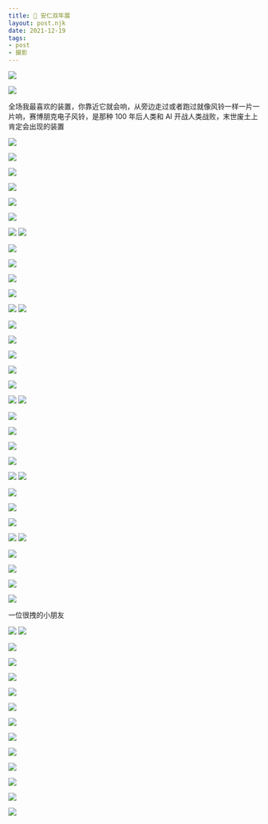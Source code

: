 ```yaml
---
title: 🌠 安仁双年展
layout: post.njk
date: 2021-12-19
tags:
- post
- 摄影
---
```


![](/img/3rd-anren-biennale/IMG_0439.jpg)

![](/img/3rd-anren-biennale/IMG_0449.jpg)
<p class="caption">全场我最喜欢的装置，你靠近它就会响，从旁边走过或者跑过就像风铃一样一片一片响，赛博朋克电子风铃，是那种 100 年后人类和 AI 开战人类战败，末世废土上肯定会出现的装置</p>

![](/img/3rd-anren-biennale/IMG_0452.jpg)

![](/img/3rd-anren-biennale/IMG_0453.jpg)

![](/img/3rd-anren-biennale/IMG_0454.jpg)

![](/img/3rd-anren-biennale/IMG_0483.jpg)

![](/img/3rd-anren-biennale/IMG_0493.jpg)

![](/img/3rd-anren-biennale/IMG_0497.jpg)

![](/img/3rd-anren-biennale/IMG_0499.jpg)
![](/img/3rd-anren-biennale/IMG_0500.jpg)

![](/img/3rd-anren-biennale/IMG_0507.jpg)

![](/img/3rd-anren-biennale/IMG_0529.jpg)

![](/img/3rd-anren-biennale/IMG_0530.jpg)

![](/img/3rd-anren-biennale/IMG_0531.jpg)

![](/img/3rd-anren-biennale/IMG_0532.jpg)
![](/img/3rd-anren-biennale/IMG_0534.jpg)

![](/img/3rd-anren-biennale/IMG_0533.jpg)

![](/img/3rd-anren-biennale/IMG_0535.jpg)

![](/img/3rd-anren-biennale/IMG_0536.jpg)

![](/img/3rd-anren-biennale/IMG_0537.jpg)

![](/img/3rd-anren-biennale/IMG_0543.jpg)

![](/img/3rd-anren-biennale/IMG_0545.jpg)
![](/img/3rd-anren-biennale/IMG_0546.jpg)

![](/img/3rd-anren-biennale/IMG_0547.jpg)

![](/img/3rd-anren-biennale/IMG_0549.jpg)

![](/img/3rd-anren-biennale/IMG_0552.jpg)

![](/img/3rd-anren-biennale/IMG_0556.jpg)

![](/img/3rd-anren-biennale/IMG_0557.jpg)
![](/img/3rd-anren-biennale/IMG_0559.jpg)

![](/img/3rd-anren-biennale/IMG_0561.jpg)

![](/img/3rd-anren-biennale/IMG_0563.jpg)

![](/img/3rd-anren-biennale/IMG_0565.jpg)

![](/img/3rd-anren-biennale/IMG_0566.jpg)
![](/img/3rd-anren-biennale/IMG_0567.jpg)

![](/img/3rd-anren-biennale/IMG_0568.jpg)

![](/img/3rd-anren-biennale/IMG_0571.jpg)

![](/img/3rd-anren-biennale/IMG_0573.jpg)

![](/img/3rd-anren-biennale/IMG_0576.jpg)
<p class="caption">一位很拽的小朋友</p>

![](/img/3rd-anren-biennale/IMG_0579.jpg)
![](/img/3rd-anren-biennale/IMG_0580.jpg)

![](/img/3rd-anren-biennale/IMG_0585.jpg)

![](/img/3rd-anren-biennale/IMG_0587.jpg)

![](/img/3rd-anren-biennale/IMG_0588.jpg)

![](/img/3rd-anren-biennale/IMG_0600.jpg)

![](/img/3rd-anren-biennale/IMG_0601.jpg)

![](/img/3rd-anren-biennale/IMG_0604.jpg)

![](/img/3rd-anren-biennale/IMG_0607.jpg)

![](/img/3rd-anren-biennale/IMG_0608.jpg)

![](/img/3rd-anren-biennale/IMG_0609.jpg)

![](/img/3rd-anren-biennale/IMG_0610.jpg)

![](/img/3rd-anren-biennale/IMG_0611.jpg)

![](/img/3rd-anren-biennale/IMG_0623.jpg)
